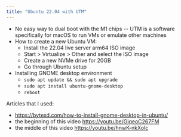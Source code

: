 ```yaml
---
title: "Ubuntu 22.04 with UTM"
---
```

- No easy way to dual boot with the M1 chips -- UTM is a software specifically for macOS to run VMs or emulate other machines
- How to create a new Ubuntu VM:
    - Install the 22.04 live server arm64 ISO image
    - Start > Virtualize > Other and select the ISO image
    - Create a new NVMe drive for 20GB
    - Go through Ubuntu setup
- Installing GNOME desktop environment
    - `sudo apt update && sudo apt upgrade`
    - `sudo apt install ubuntu-gnome-desktop`
    - `reboot`

Articles that I used:
- https://bytexd.com/how-to-install-gnome-desktop-in-ubuntu/
- the beginning of this video https://youtu.be/GjqeoC267FM
- the middle of this video https://youtu.be/hnwK-nkXolc